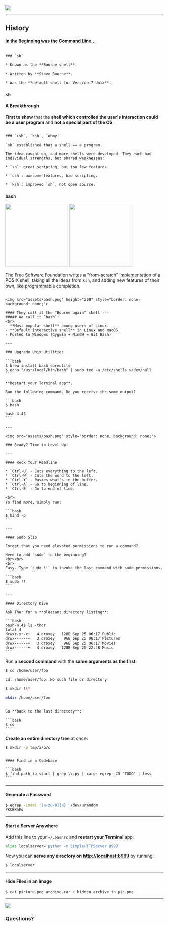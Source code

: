<img src="assets/bash-full.png" style="border: none; background: none;">

---

## History

#### [In the Beginning was the Command Line](http://cristal.inria.fr/~weis/info/commandline.html)...

~~~

### `sh`

* Known as the **Bourne shell**.

* Written by **Steve Bourne**.

* Was the **default shell for Version 7 Unix**.

~~~

### `sh`

#### A Breakthrough

**First to show** that the **shell which controlled the user's interaction could be a user program** and **not a special part of the OS**.

~~~

### `csh`, `ksh`, `ohmy!`

`sh` established that a shell == a program.

The idea caught on, and more shells were developed. They each had individual strengths, but shared weaknesses:

* `sh`: great scripting, but too few features.

* `csh`: awesome features, bad scripting.

* `ksh`: improved `sh`, not open source.

~~~

### `bash`

<img src="assets/stallman.jpg" height="200">
<img src="assets/BrianJFox.png" height="200">

The Free Software Foundation writes a "from-scratch" implementation of a POSIX shell, taking all the ideas from `ksh`, and adding new features of their own, like programmable completion.

~~~

<img src="assets/bash.png" height="200" style="border: none; background: none;">

#### They call it the "Bourne again" shell ---
##### We call it `bash`!
<br>
- **Most popular shell** among users of Linux.
- **Default interactive shell** in Linux and macOS.
- Ported to Windows (Cygwin + MinGW = Git Bash)

---

### Upgrade Unix Utilities

```bash
$ brew install bash coreutils
$ echo "/usr/local/bin/bash" | sudo tee -a /etc/shells >/dev/null
```

**Restart your Terminal app**.

Run the following command. Do you receive the same output?

```bash
$ bash

bash-4.4$
```

---

<img src="assets/bash.png" style="border: none; background: none;">

### Ready? Time to Level Up!

---

#### Rock Your Readline

* `Ctrl-U` - Cuts everything to the left.
* `Ctrl-W` - Cuts the word to the left.
* `Ctrl-Y` - Pastes what's in the buffer.
* `Ctrl-A` - Go to beginning of line.
* `Ctrl-E` - Go to end of line.

<br>
To find more, simply run:

```bash
$ bind -p
```

---

#### Sudo Slip

Forget that you need elevated permissions to run a command?

Need to add `sudo` to the beginning?
<br><br>
<br>
Easy. Type `sudo !!` to invoke the last command with sudo permissions.

```bash
$ sudo !!
```

---

#### Directory Dive

Ask Thor for a **pleasant directory listing**:

```bash
bash-4.4$ ls -thor
total 4
drwxr-xr-x+   4 droxey   128B Sep 25 06:17 Public
drwx------+   3 droxey    96B Sep 25 06:17 Pictures
drwx------+   3 droxey    96B Sep 25 06:17 Movies
drwx------+   4 droxey   128B Sep 25 22:48 Music
```

~~~

Run a **second command** with the **same arguments as the first**:

```bash
$ cd /home/user/foo

cd: /home/user/foo: No such file or directory

$ mkdir !\*

mkdir /home/user/foo
```

~~~

Go **back to the last directory**:

```bash
$ cd -
```

~~~

**Create an entire directory tree** at once:

```bash
$ mkdir -p tmp/a/b/c
```

~~~

#### Find in a Codebase

```bash
$ find path_to_start | grep \\.py | xargs egrep -C3 "TODO" | less
```

~~~

---

#### Generate a Password

```bash
$ egrep -ioam1 '[a-z0-9]{8}' /dev/urandom
PKCBKhFq
```

---

#### Start a Server Anywhere

Add this line to your `~/.bashrc` and **restart your Terminal** app:

```bash
alias localserver='python -m SimpleHTTPServer 8999'
```

Now you can **serve any directory on <http://localhost:8999>** by running:

```bash
$ localserver
```

---

#### Hide Files in an Image

```bash
$ cat picture.png archive.rar > hidden_archive_in_pic.png
```

---

<img src="assets/bash.png" style="border: none; background: none;">

### Questions?
